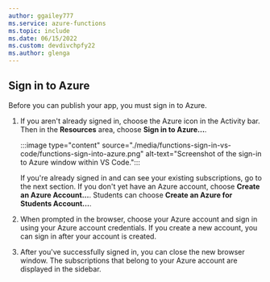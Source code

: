 ```yaml
---
author: ggailey777
ms.service: azure-functions
ms.topic: include
ms.date: 06/15/2022
ms.custom: devdivchpfy22
ms.author: glenga
---
```


## Sign in to Azure

Before you can publish your app, you must sign in to Azure.

1. If you aren't already signed in, choose the Azure icon in the Activity bar. Then in the **Resources** area, choose **Sign in to Azure...**. 

    :::image type="content" source="./media/functions-sign-in-vs-code/functions-sign-into-azure.png" alt-text="Screenshot of the sign-in to Azure window within VS Code.":::

    If you're already signed in and can see your existing subscriptions, go to the next section. If you don't yet have an Azure account, choose **Create an Azure Account...**. Students can choose **Create an Azure for Students Account...**.

2. When prompted in the browser, choose your Azure account and sign in using your Azure account credentials. If you create a new account, you can sign in after your account is created.

3. After you've successfully signed in, you can close the new browser window. The subscriptions that belong to your Azure account are displayed in the sidebar.
